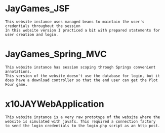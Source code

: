 # JayGames_JSF
	This website instance uses managed beans to maintain the user's credentials throughout the session
	In this website version I practiced a bit with prepared statements for user creation and login.

# JayGames_Spring_MVC
	This website instance has session scoping through Springs convenient annotations. 
	This version of the website doesn't use the database for login, but it does have a download controller so that the end user can get the Plot Four game.

# x10JAYWebApplication
	This website instance is a very raw prototype of the website where the website is simulated with javafx. This required a connection factory to send the login credentials to the login.php script as an http post.